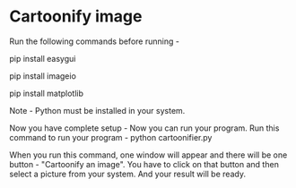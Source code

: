 # Cartoonify image

Run the following commands before running - 

pip install easygui

pip install imageio

pip install matplotlib


Note - Python must be installed in your system.

Now you have complete setup - Now you can run your program. 
Run this command to run your program - python cartoonifier.py

When you run this command, one window will appear and there will be one button - "Cartoonify an image".
You have to click on that button and then select a picture from your system. And your result will be ready. 

